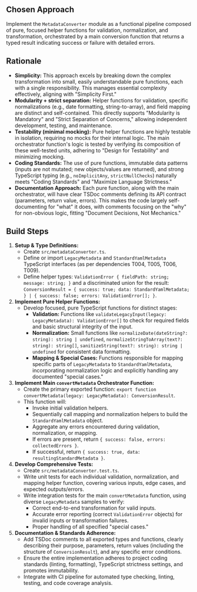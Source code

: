 ## Chosen Approach
Implement the `MetadataConverter` module as a functional pipeline composed of pure, focused helper functions for validation, normalization, and transformation, orchestrated by a main conversion function that returns a typed result indicating success or failure with detailed errors.

## Rationale
- **Simplicity:** This approach excels by breaking down the complex transformation into small, easily understandable pure functions, each with a single responsibility. This manages essential complexity effectively, aligning with "Simplicity First."
- **Modularity + strict separation:** Helper functions for validation, specific normalizations (e.g., date formatting, string-to-array), and field mapping are distinct and self-contained. This directly supports "Modularity is Mandatory" and "Strict Separation of Concerns," allowing independent development, testing, and maintenance.
- **Testability (minimal mocking):** Pure helper functions are highly testable in isolation, requiring no mocks for their internal logic. The main orchestrator function's logic is tested by verifying its composition of these well-tested units, adhering to "Design for Testability" and minimizing mocking.
- **Coding Standards:** The use of pure functions, immutable data patterns (inputs are not mutated; new objects/values are returned), and strong TypeScript typing (e.g., `noImplicitAny`, `strictNullChecks`) naturally meets "Coding Standards" and "Maximize Language Strictness."
- **Documentation Approach:** Each pure function, along with the main orchestrator, will have clear TSDoc comments defining its API contract (parameters, return value, errors). This makes the code largely self-documenting for "what" it does, with comments focusing on the "why" for non-obvious logic, fitting "Document Decisions, Not Mechanics."

## Build Steps
1.  **Setup & Type Definitions:**
    *   Create `src/metadataConverter.ts`.
    *   Define or import `LegacyMetadata` and `StandardYamlMetadata` TypeScript interfaces (as per dependencies T004, T005, T006, T009).
    *   Define helper types: `ValidationError { fieldPath: string; message: string; }` and a discriminated union for the result: `ConversionResult = { success: true; data: StandardYamlMetadata; } | { success: false; errors: ValidationError[]; }`.
2.  **Implement Pure Helper Functions:**
    *   Develop focused, pure TypeScript functions for distinct stages:
        *   **Validation:** Functions like `validateLegacyInput(legacy: LegacyMetadata): ValidationError[]` to check for required fields and basic structural integrity of the input.
        *   **Normalization:** Small functions like `normalizeDate(dateString?: string): string | undefined`, `normalizeStringToArray(text?: string): string[]`, `sanitizeString(text?: string): string | undefined` for consistent data formatting.
        *   **Mapping & Special Cases:** Functions responsible for mapping specific parts of `LegacyMetadata` to `StandardYamlMetadata`, incorporating normalization logic and explicitly handling any documented "special cases."
3.  **Implement Main `convertMetadata` Orchestrator Function:**
    *   Create the primary exported function: `export function convertMetadata(legacy: LegacyMetadata): ConversionResult`.
    *   This function will:
        *   Invoke initial validation helpers.
        *   Sequentially call mapping and normalization helpers to build the `StandardYamlMetadata` object.
        *   Aggregate any errors encountered during validation, normalization, or mapping.
        *   If errors are present, return `{ success: false, errors: collectedErrors }`.
        *   If successful, return `{ success: true, data: resultingStandardMetadata }`.
4.  **Develop Comprehensive Tests:**
    *   Create `src/metadataConverter.test.ts`.
    *   Write unit tests for each individual validation, normalization, and mapping helper function, covering various inputs, edge cases, and expected outputs/errors.
    *   Write integration tests for the main `convertMetadata` function, using diverse `LegacyMetadata` samples to verify:
        *   Correct end-to-end transformation for valid inputs.
        *   Accurate error reporting (correct `ValidationError` objects) for invalid inputs or transformation failures.
        *   Proper handling of all specified "special cases."
5.  **Documentation & Standards Adherence:**
    *   Add TSDoc comments to all exported types and functions, clearly describing their purpose, parameters, return values (including the structure of `ConversionResult`), and any specific error conditions.
    *   Ensure the entire implementation adheres to project coding standards (linting, formatting), TypeScript strictness settings, and promotes immutability.
    *   Integrate with CI pipeline for automated type checking, linting, testing, and code coverage analysis.
